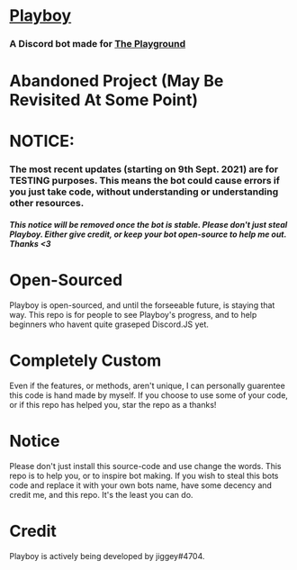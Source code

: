 # [Playboy](https://discord.com/oauth2/authorize?client_id=879225491452739615&scope=bot&permissions=8)
### A Discord bot made for [The Playground](https://discord.gg/QE6TuanPNM)

# Abandoned Project (May Be Revisited At Some Point)

# NOTICE:
### The most recent updates (starting on 9th Sept. 2021) are for TESTING purposes. This means the bot could cause errors if you just take code, without understanding or understanding other resources.
##### This notice will be removed once the bot is stable. Please don't just steal Playboy. Either give credit, or keep your bot open-source to help me out. Thanks <3

# Open-Sourced
Playboy is open-sourced, and until the forseeable future, is staying that way.
This repo is for people to see Playboy's progress, and to help beginners who havent quite graseped Discord.JS yet.

# Completely Custom
Even if the features, or methods, aren't unique, I can personally guarentee this code is hand made by myself.
If you choose to use some of your code, or if this repo has helped you, star the repo as a thanks!

# Notice
Please don't just install this source-code and use change the words. This repo is to help you, or to inspire bot making.
If you wish to steal this bots code and replace it with your own bots name, have some decency and credit me, and this repo. It's the least you can do.

# Credit
Playboy is actively being developed by jiggey#4704.
